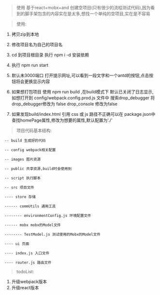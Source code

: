 > 使用 基于react+mobx+and 创建空项目(只有很少的流程测试代码),因为看到的脚手架包含的内容实在是太多,想找一个单纯的空项目,实在是不容易

> 使用:

1. 拷贝zip到本地

2. 修改项目名为自己的项目名

3. cd 到项目根目录 执行 npm i -d 安装依赖

4. 执行 npm run start

5. 默认未3000端口 打开提示网址,可以看到一段文字和一个antd的按钮,点击按钮将会更换显示内容

6. 如果想打包项目 使用 npm run build ,在build模式下 默认已关闭了日志显示,如想打开到 config/webpack.config.prod.js 文件中 搜索drop_debugger 将 drop_debugger修改为 false  drop_console 修改为false
7. 如果发现build/index.html 引用 css 或 js 路径不正确可以在 package.json中查找homePage属性,修改为想要的属性,默认配置为'./'



> 项目代码基本结构:
```
-- build 生成好的代码

-- config webpack相关配置

-- images 图片资源

-- public 共享资源,build时会使用到

-- script 执行脚本

-- src 项目文件

---- store 存储

------ commUtils 通用工具

-------- environmentConfig.js 环境配置文件

------ mobx mobx的Model文件

-------- TestModel.js 测试使用的Mobx的Model文件

---- ui 页面

---- index.js 入口文件

---- router.js 路由文件

```
> todoList:
1. 升级webpack版本
2. 升级react版本